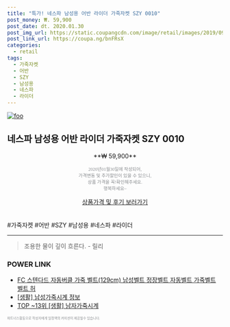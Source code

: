 ```yaml
--- 
title: "특가! 네스파 남성용 어반 라이더 가죽자켓 SZY 0010" 
post_money: ₩. 59,900 
post_date: dt. 2020.01.30 
post_img_url: https://static.coupangcdn.com/image/retail/images/2019/09/19/14/3/1e5cf08c-5898-4a84-b9c6-a0aedbbd9c63.jpg 
post_link_url: https://coupa.ng/bnFRsX 
categories: 
  - retail 
tags: 
  - 가죽자켓 
  - 어반 
  - SZY 
  - 남성용 
  - 네스파 
  - 라이더 
--- 
```

[![foo](https://static.coupangcdn.com/image/retail/images/2019/09/19/14/3/1e5cf08c-5898-4a84-b9c6-a0aedbbd9c63.jpg)](https://coupa.ng/bnFRsX) 

## 네스파 남성용 어반 라이더 가죽자켓 SZY 0010 
<p style="text-align: center;">**₩ 59,900**</p> 
<p style="text-align: center;"><span style="color: #898c8f; font-family: Georgia,Times,serif; font-size: 0.75em;">2020년01월30일에 작성되어, <br>가격변동 및 추가할인이 있을 수 있으니,<br> 상품 가격을 꼭!확인해주세요.<br>행복하세요~</span> 
</p>	 
<div markdown="0" style="text-align: center;"><a href="https://coupa.ng/bnFRsX" class="btn btn--success">상품가격 및 후기 보러가기</a></div> 
<br><br> 
  #가죽자켓 #어반 #SZY #남성용 #네스파 #라이더 
<hr> 

> 조용한 물이 깊이 흐른다. - 릴리 


### POWER LINK

* <a href="https://blog.naver.com/fasyy4321/221786454145" target="_blank">FC 스텐다드 자동버클 가죽 벨트(129cm) 남성벨트 정장벨트 자동벨트 가죽벨트 벨트 허</a>
* <a href="https://blog.naver.com/santokki14/221770972645" target="_blank"> [생활] 남성가죽시계 정보 </a>
* <a href="https://blog.naver.com/fasyy4321/221782290124" target="_blank"> TOP ~13위 [생활] 남자가죽시계</a>

<span style="color: #898c8f; font-family: Georgia,Times,serif; font-size: 0.55em;">파트너스활동으로 작성자에게 일정액의 커미션이 제공될수 있습니다.</span> 
